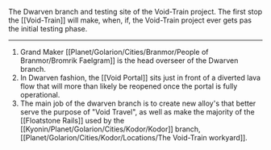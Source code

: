 The Dwarven branch and testing site of the Void-Train project.
The first stop the [[Void-Train]] will make, when, if, the Void-Train project ever gets pas the initial testing phase.

---
1. Grand Maker [[Planet/Golarion/Cities/Branmor/People of Branmor/Bromrik Faelgram]] is the head overseer of the Dwarven branch.
2. In Dwarven fashion, the [[Void Portal]] sits just in front of a diverted lava flow that will more than likely be reopened once the portal is fully operational.
3. The main job of the dwarven branch is to create new alloy's that better serve the purpose of "Void Travel", as well as make the majority of the [[Floatstone Rails]] used by the [[Kyonin/Planet/Golarion/Cities/Kodor/Kodor]] branch, [[Planet/Golarion/Cities/Kodor/Locations/The Void-Train workyard]].